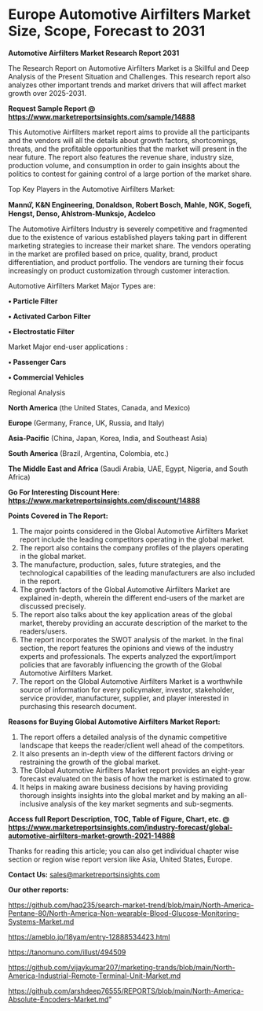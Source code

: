 # Europe Automotive Airfilters Market Size, Scope, Forecast to 2031

<strong>Automotive Airfilters Market Research Report 2031</strong>

The Research Report on Automotive Airfilters Market is a Skillful and Deep Analysis of the Present Situation and Challenges. This research report also analyzes other important trends and market drivers that will affect market growth over 2025-2031.

<strong>Request Sample Report @ <a href=https://www.marketreportsinsights.com/sample/14888>https://www.marketreportsinsights.com/sample/14888</a></strong>

This Automotive Airfilters market report aims to provide all the participants and the vendors will all the details about growth factors, shortcomings, threats, and the profitable opportunities that the market will present in the near future. The report also features the revenue share, industry size, production volume, and consumption in order to gain insights about the politics to contest for gaining control of a large portion of the market share.

Top Key Players in the Automotive Airfilters Market:

<strong>Mannứꙺ, K&N Engineering, Donaldson, Robert Bosch, Mahle, NGK, Sogefi, Hengst, Denso, Ahlstrom-Munksjo, Acdelco</strong>

The Automotive Airfilters Industry is severely competitive and fragmented due to the existence of various established players taking part in different marketing strategies to increase their market share. The vendors operating in the market are profiled based on price, quality, brand, product differentiation, and product portfolio. The vendors are turning their focus increasingly on product customization through customer interaction.

Automotive Airfilters Market Major Types are:

<strong>• Particle Filter

• Activated Carbon Filter

• Electrostatic Filter</strong>

Market Major end-user applications :

<strong>• Passenger Cars

• Commercial Vehicles</strong>

Regional Analysis

</u><strong><b>North America</b></strong> (the United States, Canada, and Mexico)

<strong><b>Europe </b></strong>(Germany, France, UK, Russia, and Italy)

<strong><b>Asia-Pacific</b></strong> (China, Japan, Korea, India, and Southeast Asia)

<strong><b>South America</b></strong> (Brazil, Argentina, Colombia, etc.)

<strong><b>The Middle East and Africa</b></strong> (Saudi Arabia, UAE, Egypt, Nigeria, and South Africa)

<strong>Go For Interesting Discount Here: <a href=https://www.marketreportsinsights.com/discount/14888>https://www.marketreportsinsights.com/discount/14888</a></strong>

<strong>Points Covered in The Report:</strong>
<ol>
  <li>The major points considered in the Global Automotive Airfilters Market report include the leading competitors operating in the global market.</li>
  <li>The report also contains the company profiles of the players operating in the global market.</li>
  <li>The manufacture, production, sales, future strategies, and the technological capabilities of the leading manufacturers are also included in the report.</li>
  <li>The growth factors of the Global Automotive Airfilters Market are explained in-depth, wherein the different end-users of the market are discussed precisely.</li>
  <li>The report also talks about the key application areas of the global market, thereby providing an accurate description of the market to the readers/users.</li>
  <li>The report incorporates the SWOT analysis of the market. In the final section, the report features the opinions and views of the industry experts and professionals. The experts analyzed the export/import policies that are favorably influencing the growth of the Global Automotive Airfilters Market.</li>
  <li>The report on the Global Automotive Airfilters Market is a worthwhile source of information for every policymaker, investor, stakeholder, service provider, manufacturer, supplier, and player interested in purchasing this research document.</li>
</ol>
<strong>Reasons for Buying Global Automotive Airfilters Market Report:</strong>

<ol>
  <li>The report offers a detailed analysis of the dynamic competitive landscape that keeps the reader/client well ahead of the competitors.</li>
  <li>It also presents an in-depth view of the different factors driving or restraining the growth of the global market.</li>
  <li>The Global Automotive Airfilters Market report provides an eight-year forecast evaluated on the basis of how the market is estimated to grow.</li>
  <li>It helps in making aware business decisions by having providing thorough insights insights into the global market and by making an all-inclusive analysis of the key market segments and sub-segments.</li>
</ol>
<strong>Access full Report Description, TOC, Table of Figure, Chart, etc. @ <a href=https://www.marketreportsinsights.com/industry-forecast/global-automotive-airfilters-market-growth-2021-14888>https://www.marketreportsinsights.com/industry-forecast/global-automotive-airfilters-market-growth-2021-14888</a></strong>


Thanks for reading this article; you can also get individual chapter wise section or region wise report version like Asia, United States, Europe.

<strong>Contact Us:</strong>
sales@marketreportsinsights.com

<strong>Our other reports:</strong>

<a href=https://github.com/haq235/search-market-trend/blob/main/North-America-Pentane-80/North-America-Non-wearable-Blood-Glucose-Monitoring-Systems-Market.md>https://github.com/haq235/search-market-trend/blob/main/North-America-Pentane-80/North-America-Non-wearable-Blood-Glucose-Monitoring-Systems-Market.md</a>

<a href=https://ameblo.jp/18yam/entry-12888534423.html>https://ameblo.jp/18yam/entry-12888534423.html</a>

<a href=https://tanomuno.com/illust/494509>https://tanomuno.com/illust/494509</a>

<a href=https://github.com/vijaykumar207/marketing-trands/blob/main/North-America-Industrial-Remote-Terminal-Unit-Market.md>https://github.com/vijaykumar207/marketing-trands/blob/main/North-America-Industrial-Remote-Terminal-Unit-Market.md</a>

<a href=https://github.com/arshdeep76555/REPORTS/blob/main/North-America-Absolute-Encoders-Market.md>https://github.com/arshdeep76555/REPORTS/blob/main/North-America-Absolute-Encoders-Market.md</a>"
